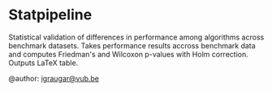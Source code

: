 # Statpipeline

Statistical validation of differences in performance among algorithms across benchmark datasets. Takes performance results accross benchmark data and computes Friedman's and Wilcoxon p-values with Holm correction. Outputs LaTeX table.

@author: igraugar@vub.be
